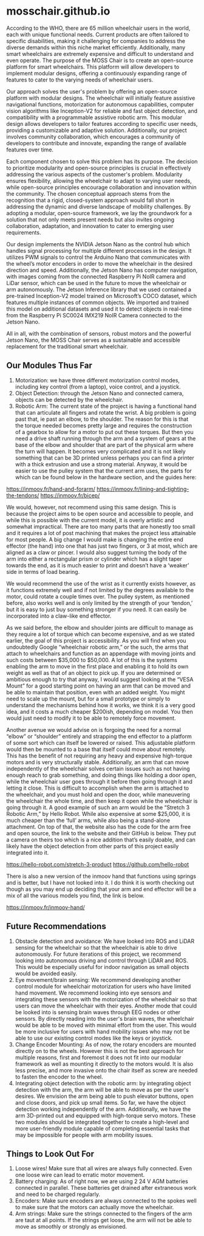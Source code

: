 # mosschair.github.io

According to the WHO, there are 65 million wheelchair users in the world, each with unique functional needs. Current products are often tailored to specific disabilities, making it challenging for companies to address the diverse demands within this niche market efficiently. Additionally, many smart wheelchairs are extremely expensive and difficult to understand and even operate. The purpose of the MOSS Chair is to create an open-source platform for smart wheelchairs. This platform will allow developers to implement modular designs, offering a continuously expanding range of features to cater to the varying needs of wheelchair users.

Our approach solves the user's problem by offering an open-source platform with modular designs. The wheelchair will initially feature assistive navigational functions, motorization for autonomous capabilities, computer vision algorithms like Inception-V2 for reliable and fast object detection, and compatibility with a programmable assistive robotic arm. This modular design allows developers to tailor features according to specific user needs, providing a customizable and adaptive solution. Additionally, our project involves community collaboration, which encourages a community of developers to contribute and innovate, expanding the range of available features over time. 

Each component chosen to solve this problem has its purpose. The decision to prioritize modularity and open-source principles is crucial in effectively addressing the various aspects of the customer's problem. Modularity ensures flexibility, allowing the wheelchair to adapt to varying user needs, while open-source principles encourage collaboration and innovation within the community. The chosen conceptual approach stems from the recognition that a rigid, closed-system approach would fall short in addressing the dynamic and diverse landscape of mobility challenges. By adopting a modular, open-source framework, we lay the groundwork for a solution that not only meets present needs but also invites ongoing collaboration, adaptation, and innovation to cater to emerging user requirements.

Our design implements the NVIDIA Jetson Nano as the control hub which handles signal processing for multiple different processes in the design. It utilizes PWM signals to control the Arduino Nano that communicates with the wheel’s motor encoders in order to move the wheelchair in the desired direction and speed. Additionally, the Jetson Nano has computer navigation, with images coming from the connected Raspberry Pi NoIR camera and LiDar sensor, which can be used in the future to move the wheelchair or arm autonomously. 
The Jetson Inference library that we used contained a pre-trained Inception-V2 model trained on Microsoft’s COCO dataset, which features multiple instances of common objects. We imported and trained this model on additional datasets and used it to detect objects in real-time from the Raspberry Pi SC0024 IMX219 NoIR Camera connected to the Jetson Nano. 

All in all, with the combination of sensors, robust motors and the powerful Jetson Nano, the MOSS Chair serves as a sustainable and accessible replacement for the traditional smart wheelchair. 


## Our Modules Thus Far
1. Motorization: we have three different motorization control modes, including key control (from a laptop), voice control, and a joystick.
2. Object Detection: through the Jetson Nano and connected camera, objects can be detected by the wheelchair.
3. Robotic Arm: The current state of the project is having a functional hand that can articulate all fingers and rotate the wrist. A big problem is going past that, ie past an elbow, to the shoulder. The reason for this is that the torque needed becomes pretty large and requires the construction of a gearbox to allow for a motor to put out these torques. But then you need a drive shaft running through the arm and a system of gears at the base of the elbow and shoulder that are part of the physical arm where the turn will happen. It becomes very complicated and it is not likely something that can be 3D printed unless perhaps you can find a printer with a thick extrusion and use a strong material. Anyway, it would be easier to use the pulley system that the current arm uses, the parts for which can be found below in the hardware section, and the guides here:

https://inmoov.fr/hand-and-forarm/
https://inmoov.fr/lining-and-tighting-the-tendons/
https://inmoov.fr/bicep/

We would, however, not recommend using this same design. This is because the project aims to be open source and accessible to people, and while this is possible with the current model, it is overly artistic and somewhat impractical. There are too many parts that are honestly too small and it requires a lot of post machining that makes the project less attainable for most people. A big change I would make is changing the entire end effector (the hand) into one that has just two fingers, or 3 at most, which are aligned as a claw or pincer. I would also suggest turning the body of the arm into either a rectangular prism or cylinder which has a slight taper towards the end, as it is much easier to print and doesn’t have a ‘weaker’ side in terms of load bearing.

We would recommend the use of the wrist as it currently exists however, as it functions extremely well and if not limited by the degrees available to the motor, could rotate a couple times over. The pulley system, as mentioned before, also works well and is only limited by the strength of your ‘tendon,’ but it is easy to just buy something stronger if you need. It can easily be incorporated into a claw-like end effector.

As we said before, the elbow and shoulder joints are difficult to manage as they require a lot of torque which can become expensive, and as we stated earlier, the goal of this project is accessibility. As you will find when you undoubtedly Google “wheelchair robotic arm,” or the such, the arms that attach to wheelchairs and function as an appendage with moving joints and such costs between $35,000 to $50,000. A lot of this is the systems enabling the arm to move in the first place and enabling it to hold its own weight as well as that of an object to pick up. If you are determined or ambitious enough to try that anyway, I would suggest looking at the “VESA Mount” for a good starting point on having an arm that can be moved and be able to maintain that position, even with an added weight. You might need to scale up the mount, but for a small prototype or simply to understand the mechanisms behind how it works, we think it is a very good idea, and it costs a much cheaper $200ish, depending on model. You then would just need to modify it to be able to remotely force movement.

Another avenue we would advise on is forgoing the need for a normal “elbow” or “shoulder” entirely and strapping the end effector to a platform of some sort which can itself be lowered or raised. This adjustable platform would then be mounted to a base that itself could move about remotely. This has the benefit of not requiring any heavy and expensive high-torque motors and is very structurally stable. Additionally, an arm that can move independently of the wheelchair solves certain issues such as not having enough reach to grab something, and doing things like holding a door open, while the wheelchair user goes through it before then going through it and letting it close. This is difficult to accomplish when the arm is attached to the wheelchair, and you must hold and open the door, while maneuvering the wheelchair the whole time, and then keep it open while the wheelchair is going through it. A good example of such an arm would be the “Stretch 3 Robotic Arm,” by Hello Robot. While also expensive at some $25,000, it is much cheaper than the ‘full’ arms, while also being a stand-alone attachment. On top of that, the website also has the code for the arm free and open source, the link to the website and their GitHub is below. They put a camera on theirs too which is a nice addition that’s easily doable, and can likely have the object detection from other parts of this project easily integrated into it.

https://hello-robot.com/stretch-3-product
https://github.com/hello-robot

There is also a new version of the inmoov hand that functions using springs and is better, but I have not looked into it. I do think it is worth checking out though as you may end up deciding that your arm and end effector will be a mix of all the various models you find, the link is below.

https://inmoov.fr/inmoov-hand/



## Future Recommendations
1. Obstacle detection and avoidance: We have looked into ROS and LiDAR sensing for the wheelchair so that the wheelchair is able to drive autonomously. For future iterations of this project, we recommend looking into autonomous driving and control through LiDAR and ROS. This would be especially useful for indoor navigation as small objects would be avoided easily.
2. Eye movement/brain sensing: We recommend developing another control module for wheelchair motorization for users who have limited hand movement. We recommend looking into eye sensors and integrating these sensors with the motorization of the wheelchair so that users can move the wheelchair with their eyes. Another mode that could be looked into is sensing brain waves through EEG nodes or other sensors. By directly reading into the user's brain waves, the wheelchair would be able to be moved with minimal effort from the user. This would be more inclusive for users with hand mobility issues who may not be able to use our existing control modes like the keys or joystick.
3. Change Encoder Mounting: As of now, the rotary encoders are mounted directly on to the wheels. However this is not the best approach for multiple reasons, first and foremost it does not fit into our modular framework as well as mounting it directly to the motors would. It is also less precise, and more invasive onto the chair itself as screw are needed to fasten the encoder to the wheel. 
4. Integrating object detection with the robotic arm: by integrating object detection with the arm, the arm will be able to move as per the user's desires. We envision the arm being able to push elevator buttons, open and close doors, and pick up small items. So far, we have the object detection working independently of the arm. Additionally, we have the arm 3D-printed out and equipped with high-torque servo motors. These two modules should be integrated together to create a high-level and more user-friendly module capable of completing essential tasks that may be impossible for people with arm mobility issues.

## Things to Look Out For
1. Loose wires! Make sure that all wires are always fully connected. Even one loose wire can lead to erratic motor movement.
2. Battery charging: As of right now, we are using 2 24 V AGM batteries connected in parallel. These batteries get drained after extraneous work and need to be charged regularly.
3. Encoders: Make sure encoders are always connected to the spokes well to make sure that the motors can actually move the wheelchair.
4. Arm strings: Make sure the strings connected to the fingers of the arm are taut at all points. If the strings get loose, the arm will not be able to move as smoothly or strongly as envisioned.
